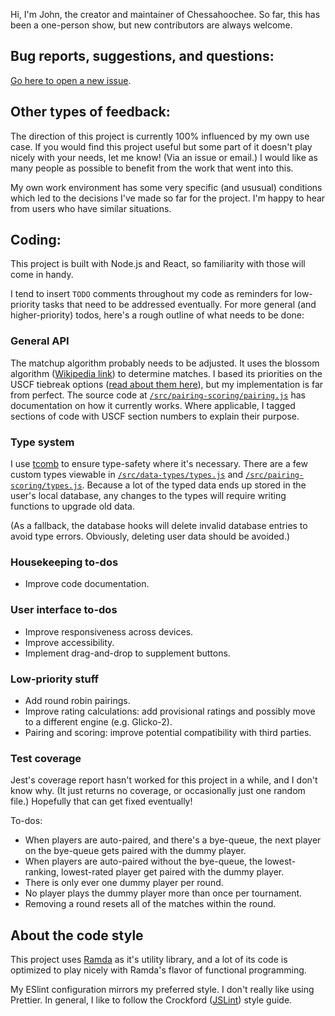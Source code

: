Hi, I'm John, the creator and maintainer of Chessahoochee. So far, this has been a one-person show, but new contributors are always welcome.

## Bug reports, suggestions, and questions:

[Go here to open a new issue](https://github.com/johnridesabike/chessahoochee/issues).

## Other types of feedback:

The direction of this project is currently 100% influenced by my own use case. If you would find this project useful but some part of it doesn't play nicely with your needs, let me know! (Via an issue or email.) I would like as many people as possible to benefit from the work that went into this.

My own work environment has some very specific (and ususual) conditions which led to the decisions I've made so far for the project. I'm happy to hear from users who have similar situations.

## Coding:

This project is built with Node.js and React, so familiarity with those will come in handy.

I tend to insert `TODO` comments throughout my code as reminders for low-priority tasks that need to be addressed eventually. For more general (and higher-priority) todos, here's a rough outline of what needs to be done:

### General API

The matchup algorithm probably needs to be adjusted. It uses the blossom algorithm ([Wikipedia link](https://en.wikipedia.org/wiki/Blossom_algorithm)) to determine matches. I based its priorities on the USCF tiebreak options ([read about them here](http://www.uschess.org/content/view/7752/369/)), but my implementation is far from perfect. The source code at [`/src/pairing-scoring/pairing.js`](https://github.com/johnridesabike/chessahoochee/blob/master/src/pairing-scoring/pairing.js) has documentation on how it currently works. Where applicable, I tagged sections of code with USCF section numbers to explain their purpose.

### Type system

I use [tcomb](https://github.com/gcanti/tcomb) to ensure type-safety where it's necessary. There are a few custom types viewable in [`/src/data-types/types.js`](https://github.com/johnridesabike/chessahoochee/blob/master/src/data-types/types.js) and [`/src/pairing-scoring/types.js`](https://github.com/johnridesabike/chessahoochee/blob/master/src/pairing-scoring/types.js). Because a lot of the typed data ends up stored in the user's local database, any changes to the types will require writing functions to upgrade old data.

(As a fallback, the database hooks will delete invalid database entries to avoid type errors. Obviously, deleting user data should be avoided.)

### Housekeeping to-dos

- Improve code documentation.

### User interface to-dos

- Improve responsiveness across devices.
- Improve accessibility.
- Implement drag-and-drop to supplement buttons.

### Low-priority stuff

- Add round robin pairings.
- Improve rating calculations: add provisional ratings and possibly move to a different engine (e.g. Glicko-2).
- Pairing and scoring: improve potential compatibility with third parties.

### Test coverage

Jest's coverage report hasn't worked for this project in a while, and I don't know why. (It just returns no coverage, or occasionally just one random file.) Hopefully that can get fixed eventually!

To-dos:

- When players are auto-paired, and there's a bye-queue, the next player on the bye-queue gets paired with the dummy player.
- When players are auto-paired without the bye-queue, the lowest-ranking, lowest-rated player get paired with the dummy player.
- There is only ever one dummy player per round.
- No player plays the dummy player more than once per tournament.
- Removing a round resets all of the matches within the round.

## About the code style

This project uses [Ramda](https://ramdajs.com/) as it's utility library, and a lot of its code is optimized to play nicely with Ramda's flavor of functional programming. 

My ESlint configuration mirrors my preferred style. I don't really like using Prettier. In general, I like to follow the Crockford ([JSLint](https://www.jslint.com)) style guide. 